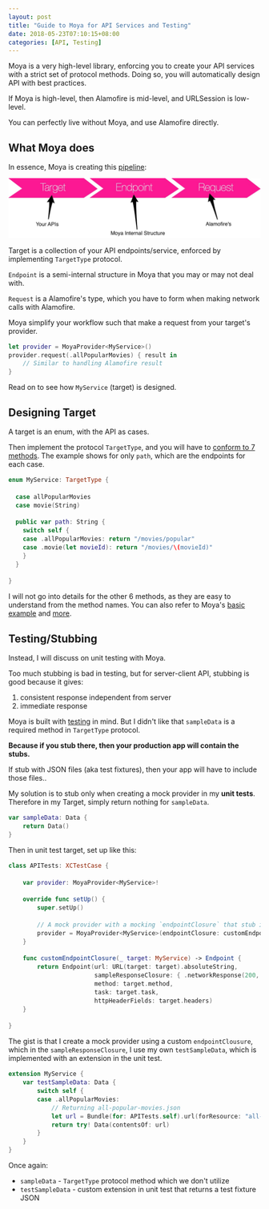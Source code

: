 ```yaml
---
layout: post
title: "Guide to Moya for API Services and Testing"
date: 2018-05-23T07:10:15+08:00
categories: [API, Testing]
---
```


Moya is a very high-level library, enforcing you to create your API services with a strict set of protocol methods. Doing so, you will automatically design API with best practices.

If Moya is high-level, then Alamofire is mid-level, and URLSession is low-level.

You can perfectly live without Moya, and use Alamofire directly.

## What Moya does

In essence, Moya is creating this [pipeline](https://github.com/Moya/Moya/tree/master/docs):

![](/images/moya-pipeline.jpg)

Target is a collection of your API endpoints/service, enforced by implementing `TargetType` protocol.

`Endpoint` is a semi-internal structure in Moya that you may or may not deal with.

`Request` is a Alamofire's type, which you have to form when making network calls with Alamofire.

Moya simplify your workflow such that make a request from your target's provider.

```swift
let provider = MoyaProvider<MyService>()
provider.request(.allPopularMovies) { result in
    // Similar to handling Alamofire result
}
```

Read on to see how `MyService` (target) is designed.

## Designing Target

A target is an enum, with the API as cases.

Then implement the protocol `TargetType`, and you will have to [conform to 7 methods](https://github.com/Moya/Moya/blob/master/docs/Targets.md). The example shows for only `path`, which are the endpoints for each case.

```swift
enum MyService: TargetType {

  case allPopularMovies
  case movie(String)

  public var path: String {
    switch self {
    case .allPopularMovies: return "/movies/popular"
    case .movie(let movieId): return "/movies/\(movieId)"
    }
  }

}
```

I will not go into details for the other 6 methods, as they are easy to understand from the method names. You can also refer to Moya's [basic example](https://github.com/Moya/Moya/blob/master/docs/Examples/Basic.md) and [more](https://github.com/Moya/Moya/tree/master/docs/Examples).

## Testing/Stubbing

Instead, I will discuss on unit testing with Moya.

Too much stubbing is bad in testing, but for server-client API, stubbing is good because it gives:

1. consistent response independent from server
2. immediate response

Moya is built with [testing](https://github.com/Moya/Moya/blob/master/docs/Testing.md) in mind. But I didn't like that `sampleData` is a required method in `TargetType` protocol.

**Because if you stub there, then your production app will contain the stubs.**

If stub with JSON files (aka test fixtures), then your app will have to include those files..

My solution is to stub only when creating a mock provider in my **unit tests**. Therefore in my Target, simply return nothing for `sampleData`.

```swift
var sampleData: Data {
    return Data()
}
```

Then in unit test target, set up like this:

```swift
class APITests: XCTestCase {

    var provider: MoyaProvider<MyService>!

    override func setUp() {
        super.setUp()

        // A mock provider with a mocking `endpointClosure` that stub immediately
        provider = MoyaProvider<MyService>(endpointClosure: customEndpointClosure, stubClosure: MoyaProvider.immediatelyStub)
    }

    func customEndpointClosure(_ target: MyService) -> Endpoint {
        return Endpoint(url: URL(target: target).absoluteString,
                        sampleResponseClosure: { .networkResponse(200, target.testSampleData) },
                        method: target.method,
                        task: target.task,
                        httpHeaderFields: target.headers)
    }

}
```

The gist is that I create a mock provider using a custom `endpointClousure`, which in the `sampleResponseClosure`, I use my own `testSampleData`, which is implemented with an extension in the unit test.

```swift
extension MyService {
    var testSampleData: Data {
        switch self {
        case .allPopularMovies:
            // Returning all-popular-movies.json
            let url = Bundle(for: APITests.self).url(forResource: "all-popular-movies", withExtension: "json")!
            return try! Data(contentsOf: url)
        }
    }
}
```

Once again:

- `sampleData` - `TargetType` protocol method which we don't utilize
- `testSampleData` - custom extension in unit test that returns a test fixture JSON
